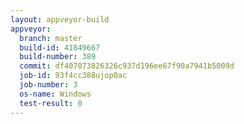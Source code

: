 ```yaml
---
layout: appveyor-build
appveyor:
  branch: master
  build-id: 41849667
  build-number: 389
  commit: df407073826326c937d196ee67f90a7941b5009d
  job-id: 93f4cc388ujop0ac
  job-number: 3
  os-name: Windows
  test-result: 0
---
```

